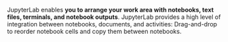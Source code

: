 JupyterLab enables **you to arrange your work area with notebooks, text files, terminals, and notebook outputs**. JupyterLab provides a high level of integration between notebooks, documents, and activities: Drag-and-drop to reorder notebook cells and copy them between notebooks.